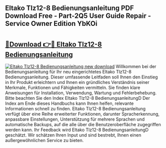 ## Eltako Tlz12-8 Bedienungsanleitung PDF Download Free - Part-2Q5 User Guide Repair - Service Owner Edition YbKOi

# <h2><a href="http://df0cd56.blite.top/?on=Eltako+Tlz12-8+Bedienungsanleitung">🔗Download 👉🔴 Eltako Tlz12-8 Bedienungsanleitung</a></h2>

[![Eltako Tlz12-8 Bedienungsanleitung new download](https://i.imgur.com/lujVjoI.png)](http://df0cd56.blite.top/?on=Eltako+Tlz12-8+Bedienungsanleitung)
Willkommen bei der Bedienungsanleitung für Ihr neu eingerichtetes Eltako Tlz12-8 Bedienungsanleitung. Dieser umfassende Leitfaden soll Ihnen den Einstieg in Ihr Produkt erleichtern und Ihnen ein gründliches Verständnis seiner Merkmale, Funktionen und Fähigkeiten vermitteln. Sie finden klare Anweisungen für Installation, Verwendung, Wartung und Fehlerbehebung. Bitte beachten Sie den Index Eltako Tlz12-8 BedienungsanleitungD Der Index am Ende dieses Handbuchs kann Ihnen helfen, relevante Informationen schnell zu finden. Eltako Tlz12-8 Bedienungsanleitung verfügt über eine Reihe erweiterter Funktionen, darunter Spracherkennung, anpassbare Einstellungen, Unterstützung für mehrere Sprachen und automatische Backups, auf die alle über die Benutzeroberfläche zugegriffen werden kann. Ihr Feedback wird Eltako Tlz12-8 BedienungsanleitungD geschätzt. Wir schätzen Ihren Input und sind bestrebt, Ihnen einen außergewöhnlichen Service zu bieten.
